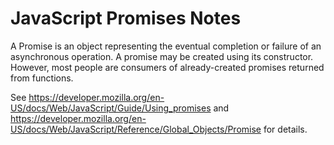 # JavaScript Promises Notes

A Promise is an object representing the eventual completion or failure of an
asynchronous operation.  A promise may be created using its constructor.
However, most people are consumers of already-created promises returned from
functions.

See https://developer.mozilla.org/en-US/docs/Web/JavaScript/Guide/Using_promises
and https://developer.mozilla.org/en-US/docs/Web/JavaScript/Reference/Global_Objects/Promise
for details.
